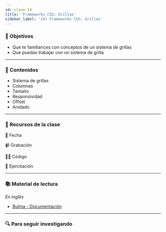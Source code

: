 ```yaml
---
id: clase-14
title: 'Frameworks CSS: Grillas'
sidebar_label: '14) Frameworks CSS: Grillas'
---
```


### 🏁 Objetivos

- Que te familiarices con conceptos de un sistema de grillas
- Que puedas trabajar con un sistema de grilla

---

### 📝 Contenidos

- Sistema de grillas
- Columnas
- Tamaño
- Responsividad
- Offset
- Anidado

---

### 🚀 Recursos de la clase

📆 Fecha

📹 Grabación

👩‍💻 Código

💪 Ejercitación

---

### 📚 Material de lectura

_En inglés_

- [Bulma - Documentación](https://bulma.io/)

---

### 🔍 Para seguir investigando
